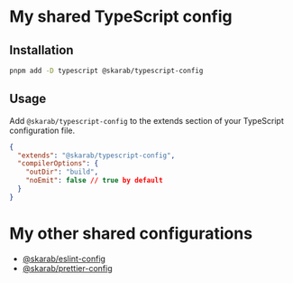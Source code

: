# My shared TypeScript config

## Installation

```bash
pnpm add -D typescript @skarab/typescript-config
```

## Usage

Add `@skarab/typescript-config` to the extends section of your TypeScript configuration file.

```json
{
  "extends": "@skarab/typescript-config",
  "compilerOptions": {
    "outDir": "build",
    "noEmit": false // true by default
  }
}
```

# My other shared configurations

- [@skarab/eslint-config](https://github.com/skarab42/eslint-config)
- [@skarab/prettier-config](https://github.com/skarab42/prettier-config)
